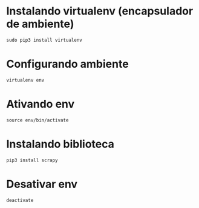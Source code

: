 # Instalando virtualenv (encapsulador de ambiente)
`sudo pip3 install virtualenv`

# Configurando ambiente
`virtualenv env`

# Ativando env
`source env/bin/activate`

# Instalando biblioteca
`pip3 install scrapy`

# Desativar env
`deactivate`
